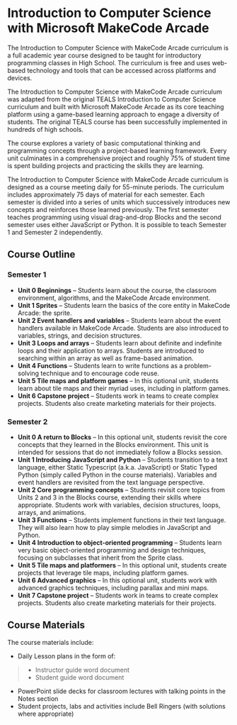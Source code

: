 # Introduction to Computer Science with Microsoft MakeCode Arcade

The Introduction to Computer Science with MakeCode Arcade curriculum is a full academic year course designed to be taught for introductory programming classes in High School. The curriculum is free and uses web-based technology and tools that can be accessed across platforms and devices.

The Introduction to Computer Science with MakeCode Arcade curriculum was adapted from the original TEALS Introduction to Computer Science curriculum and built with Microsoft MakeCode Arcade as its core teaching platform using a game-based learning approach to engage a diversity of students. The original TEALS course has been successfully implemented in hundreds of high schools.

The course explores a variety of basic computational thinking and programming concepts through a project-based learning framework. Every unit culminates in a comprehensive project and roughly 75% of student time is spent building projects and practicing the skills they are learning.

The Introduction to Computer Science with MakeCode Arcade curriculum is designed as a course meeting daily for 55-minute periods. The curriculum includes approximately 75 days of material for each semester. Each semester is divided into a series of units which successively introduces new concepts and reinforces those learned previously. The first semester teaches programming using visual drag-and-drop Blocks and the second semester uses either JavaScript or Python. It is possible to teach Semester 1 and Semester 2 independently.

## Course Outline

### Semester 1

* **Unit 0 Beginnings** – Students learn about the course, the classroom environment, algorithms, and the MakeCode Arcade environment.
* **Unit 1 Sprites** – Students learn the basics of the core entity in MakeCode Arcade: the sprite.
* **Unit 2 Event handlers and variables** – Students learn about the event handlers available in MakeCode Arcade. Students are also introduced to variables, strings, and decision structures.
* **Unit 3 Loops and arrays** – Students learn about definite and indefinite loops and their application to arrays. Students are introduced to searching within an array as well as frame-based animation.
* **Unit 4 Functions** – Students learn to write functions as a problem-solving technique and to encourage code reuse.
* **Unit 5 Tile maps and platform games** – In this optional unit, students learn about tile maps and their myriad uses, including in platform games.
* **Unit 6 Capstone project** – Students work in teams to create complex projects. Students also create marketing materials for their projects.

<Coordinates Lab.png>

### Semester 2

* **Unit 0 A return to Blocks** – In this optional unit, students revisit the core concepts that they learned in the Blocks environment. This unit is intended for sessions that do not immediately follow a Blocks session.
* **Unit 1 Introducing JavaScript and Python** – Students transition to a text language, either Static Typescript (a.k.a. JavaScript) or Static Typed Python (simply called Python in the course materials). Variables and event handlers are revisited from the text language perspective.
* **Unit 2 Core programming concepts** – Students revisit core topics from Units 2 and 3 in the Blocks course, extending their skills where appropriate. Students work with variables, decision structures, loops, arrays, and animations.
* **Unit 3 Functions** – Students implement functions in their text language. They will also learn how to play simple melodies in JavaScript and Python.
* **Unit 4 Introduction to object-oriented programming** – Students learn very basic object-oriented programming and design techniques, focusing on subclasses that inherit from the Sprite class.
* **Unit 5 Tile maps and platformers** – In this optional unit, students create projects that leverage tile maps, including platform games.
* **Unit 6 Advanced graphics** – In this optional unit, students work with advanced graphics techniques, including parallax and mini maps.
* **Unit 7 Capstone project** – Students work in teams to create complex projects. Students also create marketing materials for their projects.

<PyJs String Lab.png>

## Course Materials

The course materials include:

* Daily Lesson plans in the form of:
>* Instructor guide word document
>* Student guide word document
* PowerPoint slide decks for classroom lectures with talking points in the Notes section
* Student projects, labs and activities include Bell Ringers (with solutions where appropriate)